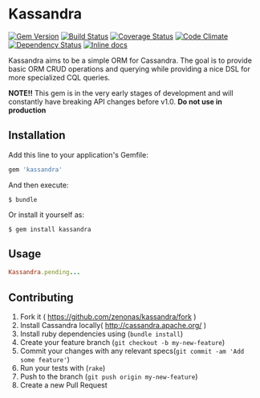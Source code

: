 # Kassandra

[![Gem Version](https://badge.fury.io/rb/kassandra.svg)](http://badge.fury.io/rb/kassandra) [![Build Status](https://travis-ci.org/zenonas/kassandra.svg?branch=master)](https://travis-ci.org/zenonas/kassandra) [![Coverage Status](https://img.shields.io/coveralls/zenonas/kassandra.svg)](https://coveralls.io/r/zenonas/kassandra?branch=master) [![Code Climate](https://codeclimate.com/github/zenonas/kassandra/badges/gpa.svg)](https://codeclimate.com/github/zenonas/kassandra) [![Dependency Status](https://gemnasium.com/zenonas/kassandra.svg)](https://gemnasium.com/zenonas/kassandra) [![Inline docs](http://inch-ci.org/github/zenonas/kassandra.svg?branch=master)](http://inch-ci.org/github/zenonas/kassandra)

Kassandra aims to be a simple ORM for Cassandra. The goal is to provide basic ORM CRUD operations and querying while providing a nice DSL for more specialized CQL queries.

**NOTE!!** This gem is in the very early stages of development and will constantly have breaking API changes before v1.0. **Do not use in production**

## Installation

Add this line to your application's Gemfile:

```ruby
gem 'kassandra'
```

And then execute:

    $ bundle

Or install it yourself as:

    $ gem install kassandra

## Usage

```ruby
Kassandra.pending...
```

## Contributing

1. Fork it ( https://github.com/zenonas/kassandra/fork )
2. Install Cassandra locally( http://cassandra.apache.org/ )
3. Install ruby dependencies using (`bundle install`)
4. Create your feature branch (`git checkout -b my-new-feature`)
5. Commit your changes with any relevant specs(`git commit -am 'Add some feature'`)
6. Run your tests with (`rake`)
7. Push to the branch (`git push origin my-new-feature`)
8. Create a new Pull Request

